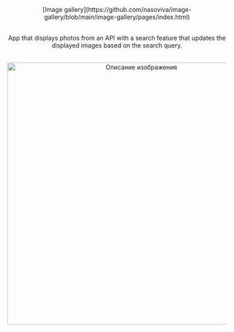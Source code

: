<div align="center">
  [Image gallery](https://github.com/nasoviva/image-gallery/blob/main/image-gallery/pages/index.html)
</div>
<br>
<p align="center">App that displays photos from an API with a search feature that updates the displayed images based on the search query.</p>
<br>
<div align="center">
    <img src="https://github.com/user-attachments/assets/68d24cb3-a554-4211-81aa-0034977db923" alt="Описание изображения" width="600"/>
</div>
